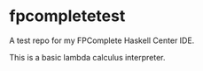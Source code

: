 fpcompletetest
==============

A test repo for my FPComplete Haskell Center IDE.

This is a basic lambda calculus interpreter.
